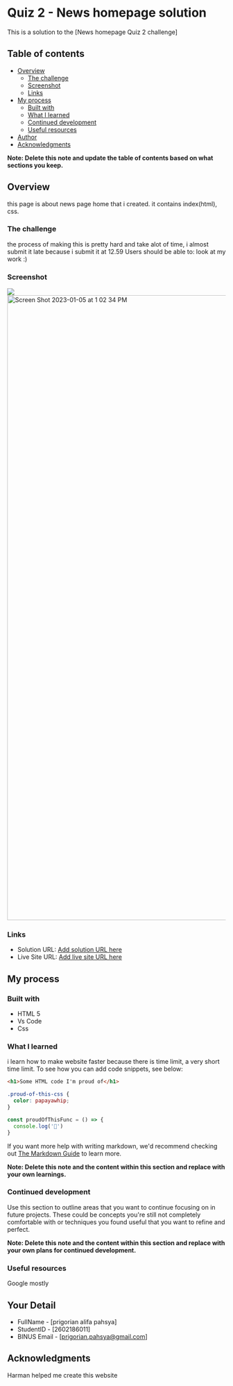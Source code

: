 # Quiz 2 - News homepage solution

This is a solution to the [News homepage Quiz 2 challenge]

## Table of contents

- [Overview](#overview)
  - [The challenge](#the-challenge)
  - [Screenshot](#screenshot)
  - [Links](#links)
- [My process](#my-process)
  - [Built with](#built-with)
  - [What I learned](#what-i-learned)
  - [Continued development](#continued-development)
  - [Useful resources](#useful-resources)
- [Author](#author)
- [Acknowledgments](#acknowledgments)

**Note: Delete this note and update the table of contents based on what sections you keep.**

## Overview
this page is about news page home that i created. it contains index(html), css. 
### The challenge
the process of making this is pretty hard and take alot of time, i almost submit it late because i submit it at 12.59 
Users should be able to:
look at my work :)


### Screenshot

![](./screenshot.jpg)
<img width="1440" alt="Screen Shot 2023-01-05 at 1 02 34 PM" src="https://user-images.githubusercontent.com/114371909/210713461-7ffd8b90-8835-4431-8854-d7101e075af8.png">



### Links

- Solution URL: [Add solution URL here](https://your-solution-url.com)
- Live Site URL: [Add live site URL here](https://your-live-site-url.com)

## My process

### Built with

- HTML 5
- Vs Code
- Css
 


### What I learned
i learn how to make website faster because there is time limit, a very short time limit.
To see how you can add code snippets, see below:

```html
<h1>Some HTML code I'm proud of</h1>
```
```css
.proud-of-this-css {
  color: papayawhip;
}
```
```js
const proudOfThisFunc = () => {
  console.log('🎉')
}
```

If you want more help with writing markdown, we'd recommend checking out [The Markdown Guide](https://www.markdownguide.org/) to learn more.

**Note: Delete this note and the content within this section and replace with your own learnings.**

### Continued development

Use this section to outline areas that you want to continue focusing on in future projects. These could be concepts you're still not completely comfortable with or techniques you found useful that you want to refine and perfect.

**Note: Delete this note and the content within this section and replace with your own plans for continued development.**

### Useful resources

Google mostly


## Your Detail 

- FullName - [prigorian alifa pahsya]
- StudentID - [2602186011]
- BINUS Email - [prigorian.pahsya@gmail.com]



## Acknowledgments

Harman helped me create this website
